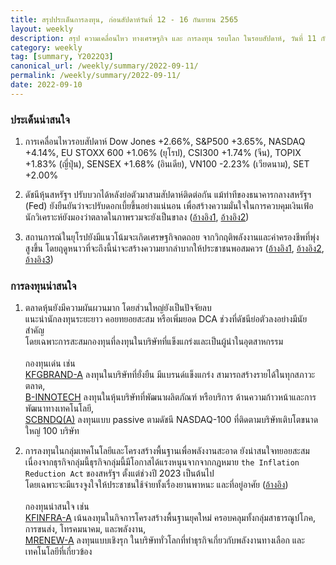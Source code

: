 ```yaml
---
title: สรุปประเด็นการลงทุน, ก่อนสัปดาห์วันที่ 12 - 16 กันยายน 2565
layout: weekly
description: สรุป ความเคลื่อนไหว ทางเศรษฐกิจ และ การลงทุน รอบโลก ในรอบสัปดาห์, วันที่ 11 กันยายน 2565
category: weekly
tag: [summary, Y2022Q3]
canonical_url: /weekly/summary/2022-09-11/
permalink: /weekly/summary/2022-09-11/
date: 2022-09-10
---
```


### ประเด็นน่าสนใจ

1. การเคลื่อนไหวรอบสัปดาห์ Dow Jones +2.66%, S&P500 +3.65%, NASDAQ +4.14%, EU STOXX 600 +1.06% (ยุโรป), CSI300 +1.74% (จีน), TOPIX +1.83% (ญี่ปุ่น), SENSEX +1.68% (อินเดีย), VN100 -2.23% (เวียดนาม), SET +2.00%

2. ดัชนีหุ้นสหรัฐฯ ปรับบวกได้หลังย่อตัวมาสามสัปดาห์ติดต่อกัน แม้ท่าทีของธนาคารกลางสหรัฐฯ (Fed) ยังยืนยันว่าจะปรับดอกเบี้ยขึ้นอย่างแน่นอน เพื่อสร้างความมั่นใจในการควบคุมเงินเฟ้อ นักวิเคราะห์ยังมองว่าตลาดในภาพรวมจะยังเป็นขาลง
([อ้างอิง1](https://www.cnbc.com/2022/09/08/stock-market-futures-open-to-close-news.html), 
[อ้างอิง2](https://www.cnbc.com/2022/09/08/fed-chair-powell-vows-to-raise-rates-to-fight-inflation-until-the-job-is-done.html)) 

3. สถานการณ์ในยุโรปยังมีแนวโน้มจะเกิดเศรษฐกิจถดถอย จากวิกฤติพลังงานและค่าครองชีพที่พุ่งสูงขึ้น โดยฤดูหนาวที่จะถึงนี้น่าจะสร้างความยากลำบากให้ประชาชนพอสมควร
([อ้างอิง1](https://www.cnbc.com/2022/09/09/eu-energy-talks-russia-warns-against-capping-oil-and-gas-prices.html), 
[อ้างอิง2](https://www.cnbc.com/2022/09/06/uniper-says-worst-is-still-to-come-as-russia-halts-gas-flows-to-europe.html?recirc=taboolainternal), 
[อ้างอิง3](https://www.cnbc.com/2022/09/07/fish-and-chip-shops-fear-for-survival-as-energy-prices-surge.html)) 



### การลงทุนน่าสนใจ

1. ตลาดหุ้นยังมีความผันผวนมาก โดยส่วนใหญ่ยังเป็นปัจจัยลบ  
แนะนำนักลงทุนระยะยาว คอยทยอยสะสม หรือเพิ่มยอด DCA ช่วงที่ดัชนีย่อตัวลงอย่างมีนัยสำคัญ  
โดยเฉพาะการสะสมกองทุนที่ลงทุนในบริษัทที่แข็งแกร่งและเป็นผู้นำในอุตสาหกรรม<br><br>
กองทุนเด่น เช่น  
[KFGBRAND-A](https://www.finnomena.com/fund/KFGBRAND-A) ลงทุนในบริษัทที่ยั่งยืน มีแบรนด์แข็งแกร่ง สามารถสร้างรายได้ในทุกสภาวะตลาด,  
[B-INNOTECH](https://www.finnomena.com/fund/B-INNOTECH) ลงทุนในหุ้นบริษัทที่พัฒนาผลิตภัณฑ์ หรือบริการ ด้านความก้าวหน้าและการพัฒนาทางเทคโนโลยี,  
[SCBNDQ(A)](https://www.finnomena.com/fund/SCBNDQ(A)) ลงทุนแบบ passive ตามดัชนี NASDAQ-100 ที่ติดตามบริษัทเติบโตขนาดใหญ่ 100 บริษัท

2. การลงทุนในกลุ่มเทคโนโลยีและโครงสร้างพื้นฐานเพื่อพลังงานสะอาด ยังน่าสนใจทยอยสะสม  
เนื่องจากธุรกิจกลุ่มนี้ธุรกิจกลุ่มนี้มีโอกาสได้แรงหนุนจากจากกฎหมาย `the Inflation Reduction Act` ของสหรัฐฯ ตั้งแต่ช่วงปี 2023 เป็นต้นไป  
โดยเฉพาะจะมีแรงจูงใจให้ประชาชนใช้จ่ายทั้งเรื่องยานพาหนะ และที่อยู่อาศัย 
([อ้างอิง](https://www.cnbc.com/2022/09/03/inflation-reduction-act-when-to-claim-climate-tax-breaks-rebates.html))<br><br>
กองทุนน่าสนใจ เช่น  
[KFINFRA-A](https://www.finnomena.com/fund/KFINFRA-A) เน้นลงทุนในกิจการโครงสร้างพื้นฐานยุคใหม่ ครอบคลุมทั้งกลุ่มสาธารณูปโภค, การขนส่ง, โทรคมนาคม, และพลังงาน,  
[MRENEW-A](https://www.finnomena.com/fund/MRENEW-A) ลงทุนแบบเชิงรุก ในบริษัททั่วโลกที่ทำธุรกิจเกี่ยวกับพลังงานทางเลือก และเทคโนโลยีที่เกี่ยวข้อง 